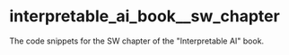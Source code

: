 # interpretable_ai_book__sw_chapter
The code snippets for the SW chapter of the "Interpretable AI" book.

